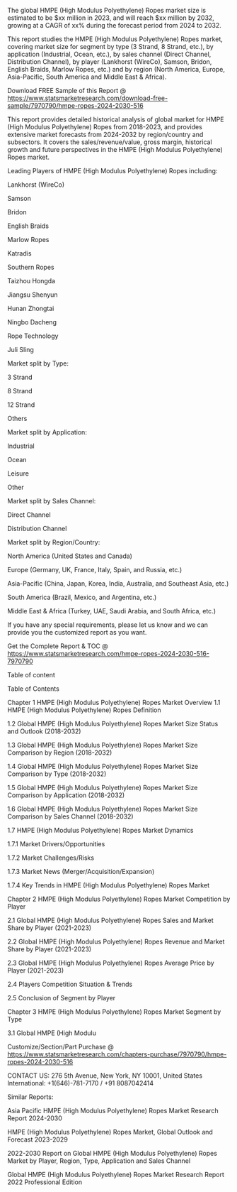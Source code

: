 The global HMPE (High Modulus Polyethylene) Ropes market size is estimated to be $xx million in 2023, and will reach $xx million by 2032, growing at a CAGR of xx% during the forecast period from 2024 to 2032.



This report studies the HMPE (High Modulus Polyethylene) Ropes market, covering market size for segment by type (3 Strand, 8 Strand, etc.), by application (Industrial, Ocean, etc.), by sales channel (Direct Channel, Distribution Channel), by player (Lankhorst (WireCo), Samson, Bridon, English Braids, Marlow Ropes, etc.) and by region (North America, Europe, Asia-Pacific, South America and Middle East & Africa).

Download FREE Sample of this Report @ https://www.statsmarketresearch.com/download-free-sample/7970790/hmpe-ropes-2024-2030-516




This report provides detailed historical analysis of global market for HMPE (High Modulus Polyethylene) Ropes from 2018-2023, and provides extensive market forecasts from 2024-2032 by region/country and subsectors. It covers the sales/revenue/value, gross margin, historical growth and future perspectives in the HMPE (High Modulus Polyethylene) Ropes market.



Leading Players of HMPE (High Modulus Polyethylene) Ropes including:



Lankhorst (WireCo)

Samson

Bridon

English Braids

Marlow Ropes

Katradis

Southern Ropes

Taizhou Hongda

Jiangsu Shenyun

Hunan Zhongtai

Ningbo Dacheng

Rope Technology

Juli Sling




Market split by Type:



3 Strand

8 Strand

12 Strand

Others





Market split by Application:



Industrial

Ocean

Leisure

Other




Market split by Sales Channel:



Direct Channel

Distribution Channel





Market split by Region/Country:



North America (United States and Canada)

Europe (Germany, UK, France, Italy, Spain, and Russia, etc.)

Asia-Pacific (China, Japan, Korea, India, Australia, and Southeast Asia, etc.)

South America (Brazil, Mexico, and Argentina, etc.)

Middle East & Africa (Turkey, UAE, Saudi Arabia, and South Africa, etc.)



If you have any special requirements, please let us know and we can provide you the customized report as you want.



Get the Complete Report & TOC @ https://www.statsmarketresearch.com/hmpe-ropes-2024-2030-516-7970790

Table of content

Table of Contents

Chapter 1 HMPE (High Modulus Polyethylene) Ropes Market Overview
1.1 HMPE (High Modulus Polyethylene) Ropes Definition

1.2 Global HMPE (High Modulus Polyethylene) Ropes Market Size Status and Outlook (2018-2032)

1.3 Global HMPE (High Modulus Polyethylene) Ropes Market Size Comparison by Region (2018-2032)

1.4 Global HMPE (High Modulus Polyethylene) Ropes Market Size Comparison by Type (2018-2032)

1.5 Global HMPE (High Modulus Polyethylene) Ropes Market Size Comparison by Application (2018-2032)

1.6 Global HMPE (High Modulus Polyethylene) Ropes Market Size Comparison by Sales Channel (2018-2032)

1.7 HMPE (High Modulus Polyethylene) Ropes Market Dynamics

1.7.1 Market Drivers/Opportunities

1.7.2 Market Challenges/Risks

1.7.3 Market News (Merger/Acquisition/Expansion)

1.7.4 Key Trends in HMPE (High Modulus Polyethylene) Ropes Market

Chapter 2 HMPE (High Modulus Polyethylene) Ropes Market Competition by Player

2.1 Global HMPE (High Modulus Polyethylene) Ropes Sales and Market Share by Player (2021-2023)

2.2 Global HMPE (High Modulus Polyethylene) Ropes Revenue and Market Share by Player (2021-2023)

2.3 Global HMPE (High Modulus Polyethylene) Ropes Average Price by Player (2021-2023)

2.4 Players Competition Situation & Trends

2.5 Conclusion of Segment by Player

Chapter 3 HMPE (High Modulus Polyethylene) Ropes Market Segment by Type

3.1 Global HMPE (High Modulu



Customize/Section/Part Purchase @ https://www.statsmarketresearch.com/chapters-purchase/7970790/hmpe-ropes-2024-2030-516

CONTACT US:
276 5th Avenue, New York, NY 10001, United States
International: +1(646)-781-7170 / +91 8087042414


Similar Reports:

Asia Pacific HMPE (High Modulus Polyethylene) Ropes Market Research Report 2024-2030

HMPE (High Modulus Polyethylene) Ropes Market, Global Outlook and Forecast 2023-2029

2022-2030 Report on Global HMPE (High Modulus Polyethylene) Ropes Market by Player, Region, Type, Application and Sales Channel

Global HMPE (High Modulus Polyethylene) Ropes Market Research Report 2022 Professional Edition
